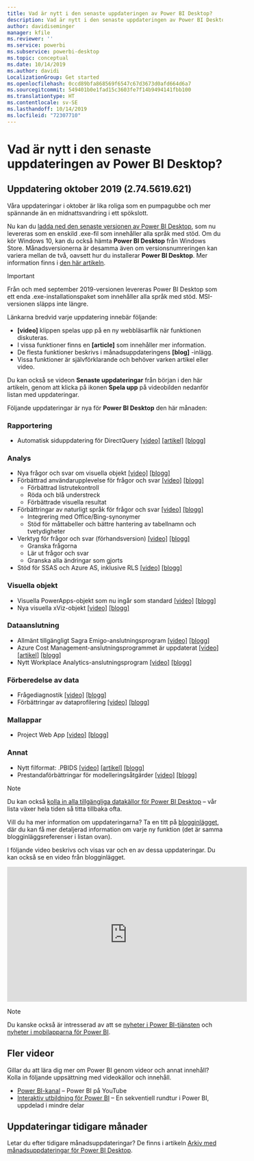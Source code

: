 ```yaml
---
title: Vad är nytt i den senaste uppdateringen av Power BI Desktop?
description: Vad är nytt i den senaste uppdateringen av Power BI Desktop?
author: davidiseminger
manager: kfile
ms.reviewer: ''
ms.service: powerbi
ms.subservice: powerbi-desktop
ms.topic: conceptual
ms.date: 10/14/2019
ms.author: davidi
LocalizationGroup: Get started
ms.openlocfilehash: 0ccd89bfa868569f6547c67d3673d0afd664d6a7
ms.sourcegitcommit: 549401b0e1fad15c3603fe7f14b9494141fbb100
ms.translationtype: HT
ms.contentlocale: sv-SE
ms.lasthandoff: 10/14/2019
ms.locfileid: "72307710"
---
```

# <a name="whats-new-in-the-latest-power-bi-desktop-update"></a>Vad är nytt i den senaste uppdateringen av Power BI Desktop? 


## <a name="october-2019-update-2745619621"></a>Uppdatering oktober 2019 (2.74.5619.621)

Våra uppdateringar i oktober är lika roliga som en pumpagubbe och mer spännande än en midnattsvandring i ett spökslott. 

Nu kan du [ladda ned den senaste versionen av Power BI Desktop](https://powerbi.microsoft.com/desktop), som nu levereras som en enskild .exe-fil som innehåller alla språk med stöd. Om du kör Windows 10, kan du också hämta **Power BI Desktop** från Windows Store. Månadsversionerna är desamma även om versionsnumreringen kan variera mellan de två, oavsett hur du installerar **Power BI Desktop**. Mer information finns i [den här artikeln](desktop-get-the-desktop.md). 

> [!IMPORTANT]
> Från och med september 2019-versionen levereras Power BI Desktop som ett enda .exe-installationspaket som innehåller alla språk med stöd. MSI-versionen släpps inte längre.


Länkarna bredvid varje uppdatering innebär följande:

* **[video]** klippen spelas upp på en ny webbläsarflik när funktionen diskuteras.
* I vissa funktioner finns en **[article]** som innehåller mer information.
* De flesta funktioner beskrivs i månadsuppdateringens **[blog]** -inlägg.
* Vissa funktioner är självförklarande och behöver varken artikel eller video.

Du kan också se videon **Senaste uppdateringar** från början i den här artikeln, genom att klicka på ikonen **Spela upp** på videobilden nedanför listan med uppdateringar.

Följande uppdateringar är nya för **Power BI Desktop** den här månaden:

### <a name="reporting"></a>Rapportering
* Automatisk siduppdatering för DirectQuery [[video]](https://youtu.be/A8A9baUQsXQ?t=12)  [[artikel]](desktop-automatic-page-refresh.md)  [[blogg]](https://powerbi.microsoft.com/blog/power-bi-desktop-october-2019-feature-summary/#automaticPageRefresh) 



### <a name="analytics"></a>Analys
* Nya frågor och svar om visuella objekt [[video]](https://youtu.be/A8A9baUQsXQ?t=144)  [[blogg]](https://powerbi.microsoft.com/blog/power-bi-desktop-october-2019-feature-summary/#qnaVisual) 
* Förbättrad användarupplevelse för frågor och svar [[video]](https://youtu.be/A8A9baUQsXQ?t=144)  [[blogg]](https://powerbi.microsoft.com/blog/power-bi-desktop-october-2019-feature-summary/#improvedExperience) 
    * Förbättrad listrutekontroll
    * Röda och blå understreck
    * Förbättrade visuella resultat
* Förbättringar av naturligt språk för frågor och svar [[video]](https://youtu.be/A8A9baUQsXQ?t=322)  [[blogg]](https://powerbi.microsoft.com/blog/power-bi-desktop-october-2019-feature-summary/#nlImprovements) 
    * Integrering med Office/Bing-synonymer
    * Stöd för måttabeller och bättre hantering av tabellnamn och tvetydigheter
* Verktyg för frågor och svar (förhandsversion) [[video]](https://youtu.be/A8A9baUQsXQ?t=376)  [[blogg]](https://powerbi.microsoft.com/blog/power-bi-desktop-october-2019-feature-summary/#qnaTooling) 
    * Granska frågorna
    * Lär ut frågor och svar
    * Granska alla ändringar som gjorts
* Stöd för SSAS och Azure AS, inklusive RLS [[video]](https://youtu.be/A8A9baUQsXQ?t=480)  [[blogg]](https://powerbi.microsoft.com/blog/power-bi-desktop-october-2019-feature-summary/#supportAS) 


### <a name="visuals"></a>Visuella objekt
* Visuella PowerApps-objekt som nu ingår som standard [[video]](https://youtu.be/A8A9baUQsXQ?t=505)  [[blogg]](https://powerbi.microsoft.com/blog/power-bi-desktop-october-2019-feature-summary/#powerApps) 
* Nya visuella xViz-objekt [[video]](https://youtu.be/A8A9baUQsXQ?t=538)  [[blogg]](https://powerbi.microsoft.com/blog/power-bi-desktop-october-2019-feature-summary/#xViz) 

### <a name="data-connectivity"></a>Dataanslutning
* Allmänt tillgängligt Sagra Emigo-anslutningsprogram [[video]](https://youtu.be/A8A9baUQsXQ?t=778)  [[blogg]](https://powerbi.microsoft.com/blog/power-bi-desktop-october-2019-feature-summary/#sagraEmigo) 
* Azure Cost Management-anslutningsprogrammet är uppdaterat [[video]](https://youtu.be/A8A9baUQsXQ?t=805)  [[artikel]](desktop-connect-azure-cost-management.md)  [[blogg]](https://powerbi.microsoft.com/blog/power-bi-desktop-october-2019-feature-summary/#azureCostManagement) 
* Nytt Workplace Analytics-anslutningsprogram [[video]](https://youtu.be/A8A9baUQsXQ?t=830)  [[blogg]](https://powerbi.microsoft.com/blog/power-bi-desktop-october-2019-feature-summary/#workplaceAnalytics) 


### <a name="data-preparation"></a>Förberedelse av data
* Frågediagnostik [[video]](https://youtu.be/A8A9baUQsXQ?t=907)  [[blogg]](https://powerbi.microsoft.com/blog/power-bi-desktop-october-2019-feature-summary/#queryDiagnostics) 
* Förbättringar av dataprofilering [[video]](https://youtu.be/A8A9baUQsXQ?t=953)  [[blogg]](https://powerbi.microsoft.com/blog/power-bi-desktop-october-2019-feature-summary/#dataProfiling) 


### <a name="template-apps"></a>Mallappar
* Project Web App   [[video]](https://youtu.be/A8A9baUQsXQ?t=850)  [[blogg]](https://powerbi.microsoft.com/blog/power-bi-desktop-october-2019-feature-summary/#projectWebApp) 

### <a name="other"></a>Annat
* Nytt filformat: .PBIDS  [[video]](https://youtu.be/A8A9baUQsXQ?t=2455) [[artikel]](desktop-data-sources.md#pbids-file-examples) [[blogg]](https://powerbi.microsoft.com/blog/power-bi-desktop-october-2019-feature-summary/#pbids) 
* Prestandaförbättringar för modelleringsåtgärder  [[video]](https://youtu.be/A8A9baUQsXQ?t=2583)  [[blogg]](https://powerbi.microsoft.com/blog/power-bi-desktop-october-2019-feature-summary/#performance) 

> [!NOTE]
> Du kan också [kolla in alla tillgängliga datakällor för Power BI Desktop](desktop-data-sources.md) – vår lista växer hela tiden så titta tillbaka ofta.

Vill du ha mer information om uppdateringarna? Ta en titt på [blogginlägget](https://powerbi.microsoft.com/blog/power-bi-desktop-october-2019-feature-summary/), där du kan få mer detaljerad information om varje ny funktion (det är samma blogginläggsreferenser i listan ovan).


I följande video beskrivs och visas var och en av dessa uppdateringar. Du kan också se en video från blogginlägget.

<iframe width="560" height="315" src="https://www.youtube.com/embed/A8A9baUQsXQ" frameborder="0" allow="accelerometer; autoplay; encrypted-media; gyroscope; picture-in-picture" allowfullscreen></iframe>

> [!NOTE]
> Du kanske också är intresserad av att se [nyheter i Power BI-tjänsten](service-whats-new.md) och [nyheter i mobilapparna för Power BI](consumer/mobile/mobile-whats-new-in-the-mobile-apps.md).

## <a name="more-videos"></a>Fler videor

Gillar du att lära dig mer om Power BI genom videor och annat innehåll? Kolla in följande uppsättning med videokällor och innehåll.

-   [Power BI-kanal](https://www.youtube.com/user/mspowerbi) – Power BI på YouTube
-   [Interaktiv utbildning för Power BI](https://powerbi.microsoft.com/guided-learning/) – En sekventiell rundtur i Power BI, uppdelad i mindre delar

## <a name="previous-months-updates"></a>Uppdateringar tidigare månader

Letar du efter tidigare månadsuppdateringar? De finns i artikeln [Arkiv med månadsuppdateringar för Power BI Desktop](desktop-latest-update-archive.md).
